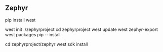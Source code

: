 ## Zephyr

pip install west

west init ./zephyrproject
cd zephyrproject
west update
west zephyr-export
west packages pip --install

cd zephyrproject/zephyr
west sdk install
